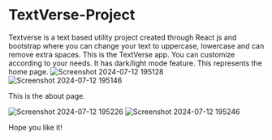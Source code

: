 # TextVerse-Project
Textverse is a text based utility project created through React js and bootstrap where you can change your text to uppercase, lowercase and can remove extra spaces.
This is the TextVerse app. You can customize according to your needs. It has dark/light mode feature.
This represents the home page.
![Screenshot 2024-07-12 195128](https://github.com/user-attachments/assets/bd4ef7e1-66e3-435f-98df-02ee0614aa4f)
![Screenshot 2024-07-12 195146](https://github.com/user-attachments/assets/e9ab9a4d-80b9-48ac-b052-e1f50c4d9440)

This is the about page.

![Screenshot 2024-07-12 195226](https://github.com/user-attachments/assets/593b81fa-ad36-4197-94ae-f0239c3f36bc)
![Screenshot 2024-07-12 195246](https://github.com/user-attachments/assets/1d0e7b5f-0de3-4082-b27b-43d66e96c1ca)

Hope you like it!
